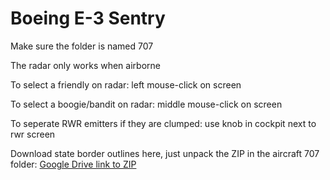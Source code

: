 # Boeing E-3 Sentry

Make sure the folder is named 707

The radar only works when airborne

To select a friendly on radar: left mouse-click on screen

To select a boogie/bandit on radar: middle mouse-click on screen

To seperate RWR emitters if they are clumped: use knob in cockpit next to rwr screen

Download state border outlines here, just unpack the ZIP in the aircraft 707 folder:
[Google Drive link to ZIP](https://drive.google.com/file/d/1GKyUINj9j4mKxqtG874WbCc9Jmpg76wl/view?usp=drive_link)
